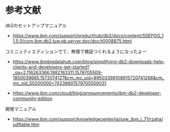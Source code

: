 # 参考文献

db2のセットアップマニュアル
- https://www.ibm.com/support/producthub/db2/docs/content/SSEPGG_11.5.0/com.ibm.db2.luw.qb.server.doc/doc/t0008875.html


コミニュティエディションでて、無償で検証つくれるようになったよー
- https://www.ibmbigdatahub.com/blog/simplifying-db2-downloads-help-clients-and-developers-get-started?_ga=2.116263366.1982163311.1579705509-1850039665.1572074127&cm_mc_uid=89503398108915720741268&cm_mc_sid_50200000=74238601579705509031

- https://www.ibm.com/cloud/blog/announcements/ibm-db2-developer-community-edition

開発マニュアル
- https://www.ibm.com/support/knowledgecenter/ja/ssw_ibm_i_71/rzaha/udftable.htm
